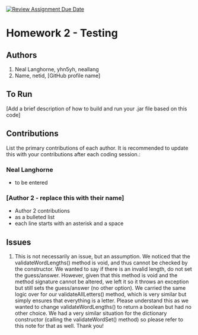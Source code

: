 [![Review Assignment Due Date](https://classroom.github.com/assets/deadline-readme-button-24ddc0f5d75046c5622901739e7c5dd533143b0c8e959d652212380cedb1ea36.svg)](https://classroom.github.com/a/v1t_usYi)
# Homework 2 - Testing

## Authors
1) Neal Langhorne, yhn5yh, neallang
2) Name, netid, [GitHub profile name]

## To Run

[Add a brief description of how to build and run your .jar file based on this code]

## Contributions

List the primary contributions of each author. It is recommended to update this with your contributions after each coding session.:

### Neal Langhorne
* to be entered

### [Author 2 - replace this with their name]

* Author 2 contributions
* as a bulleted list
* each line starts with an asterisk and a space

## Issues

1. This is not necessarily an issue, but an assumption. We noticed that the validateWordLengths() method is void, and thus cannot be checked by the constructor. We wanted to say if there is an invalid length,
do not set the guess/answer. However, given that this method is void and the method signature cannot be altered, we left it so it throws an exception but still sets the guess/answer (no other option). We carried
the same logic over for our validateAllLetters() method, which is very similar but simply ensures that everything is a letter. Please understand this as we wanted to change validateWordLengths() to return a boolean
but had no other choice. We had a very similar situation for the dictionary constructor (calling the validateWordSet() method) so please refer to this note for that as well.  Thank you!

